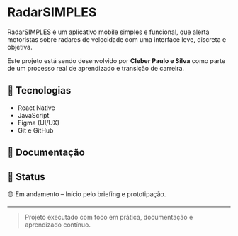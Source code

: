 # RadarSIMPLES

RadarSIMPLES é um aplicativo mobile simples e funcional, que alerta motoristas sobre radares de velocidade com uma interface leve, discreta e objetiva.

Este projeto está sendo desenvolvido por **Cleber Paulo e Silva** como parte de um processo real de aprendizado e transição de carreira.

## 🚀 Tecnologias
- React Native
- JavaScript
- Figma (UI/UX)
- Git e GitHub

## 📄 Documentação


## 📌 Status
🟡 Em andamento – Início pelo briefing e prototipação.

---

> Projeto executado com foco em prática, documentação e aprendizado contínuo.
